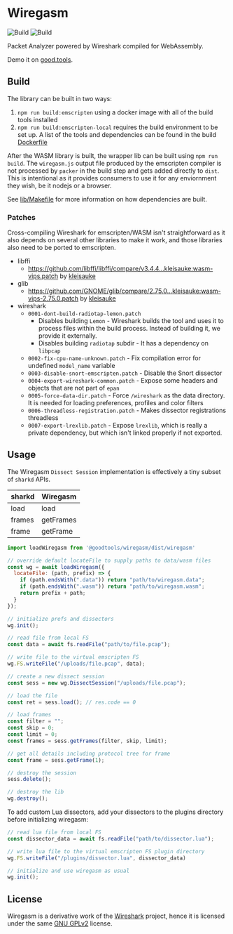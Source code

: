 # Wiregasm
![Build](https://github.com/good-tools/wiregasm/actions/workflows/ci.yml/badge.svg?branch=master)
![Build](https://img.shields.io/npm/dm/@goodtools/wiregasm)

Packet Analyzer powered by Wireshark compiled for WebAssembly.

Demo it on [good.tools](https://good.tools/packet-dissector).

## Build
The library can be built in two ways:
1. `npm run build:emscripten` using a docker image with all of the build tools installed
2. `npm run build:emscripten-local` requires the build environment to be set up. A list of the tools and dependencies can be found in the build [Dockerfile](docker/build.Dockerfile)

After the WASM library is built, the wrapper lib can be built using `npm run build`. The `wiregasm.js` output file produced by the emscripten compiler is not processed by `packer` in the build step and gets added directly to `dist`. This is intentional as it provides consumers to use it for any enviornment they wish, be it nodejs or a browser.

See [lib/Makefile](lib/Makefile) for more information on how dependencies are built.

### Patches
Cross-compiling Wireshark for emscripten/WASM isn't straightforward as it also depends on several other libraries to make it work, and those libraries also need to be ported to emscripten.

* libffi
  * https://github.com/libffi/libffi/compare/v3.4.4...kleisauke:wasm-vips.patch by [kleisauke](https://github.com/kleisauke)
* glib
  * https://github.com/GNOME/glib/compare/2.75.0...kleisauke:wasm-vips-2.75.0.patch by [kleisauke](https://github.com/kleisauke)
* wireshark
  * `0001-dont-build-radiotap-lemon.patch`
    * Disables building `Lemon` - Wireshark builds the tool and uses it to process files within the build process. Instead of building it, we provide it externally.
    * Disables building `radiotap` subdir - It has a dependency on `libpcap`
  * `0002-fix-cpu-name-unknown.patch` - Fix compilation error for undefined `model_name` variable
  * `0003-disable-snort-emscripten.patch` - Disable the Snort dissector
  * `0004-export-wireshark-common.patch` - Expose some headers and objects that are not part of `epan`
  * `0005-force-data-dir.patch` - Force `/wireshark` as the data directory. It is needed for loading preferences, profiles and color filters
  * `0006-threadless-registration.patch` - Makes dissector registrations threadless
  * `0007-export-lrexlib.patch` - Expose `lrexlib`, which is really a private dependency, but which isn't linked properly if not exported.

## Usage
The Wiregasm `Dissect Session` implementation is effectively a tiny subset of `sharkd` APIs.

| **sharkd** | **Wiregasm** |
|------------|--------------|
| load       | load         |
| frames     | getFrames    |
| frame      | getFrame     |

```javascript
import loadWiregasm from '@goodtools/wiregasm/dist/wiregasm'

// override default locateFile to supply paths to data/wasm files
const wg = await loadWiregasm({
  locateFile: (path, prefix) => {
    if (path.endsWith(".data")) return "path/to/wiregasm.data";
    if (path.endsWith(".wasm")) return "path/to/wiregasm.wasm";
    return prefix + path;
  }
});

// initialize prefs and dissectors
wg.init();

// read file from local FS
const data = await fs.readFile("path/to/file.pcap");

// write file to the virtual emscripten FS
wg.FS.writeFile("/uploads/file.pcap", data);

// create a new dissect session
const sess = new wg.DissectSession("/uploads/file.pcap");

// load the file
const ret = sess.load(); // res.code == 0

// load frames
const filter = "";
const skip = 0;
const limit = 0;
const frames = sess.getFrames(filter, skip, limit);

// get all details including protocol tree for frame
const frame = sess.getFrame(1);

// destroy the session
sess.delete();

// destroy the lib
wg.destroy();
```

To add custom Lua dissectors, add your dissectors to the plugins directory
before initializing wiregasm:

```javascript
// read lua file from local FS
const dissector_data = await fs.readFile("path/to/dissector.lua");

// write lua file to the virtual emscripten FS plugin directory
wg.FS.writeFile("/plugins/dissector.lua", dissector_data)

// initialize and use wiregasm as usual
wg.init();
```

## License
Wiregasm is a derivative work of the [Wireshark](https://github.com/wireshark/wireshark) project, hence it is licensed under the same [GNU GPLv2](LICENSE) license.